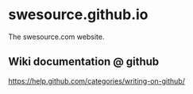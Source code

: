 # swesource.github.io

The swesource.com website.

## Wiki documentation @ github
https://help.github.com/categories/writing-on-github/
